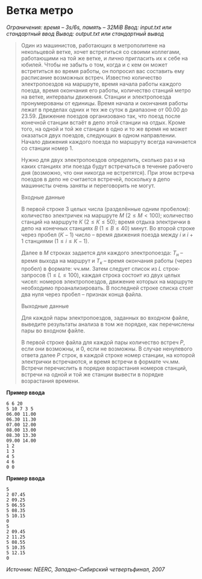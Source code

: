 # Ветка метро

*Ограничения: время – 3s/6s, память – 32MiB Ввод: input.txt или стандартный ввод Вывод: output.txt или стандартный вывод*

> Один из машинистов, работающих в метрополитене на некольцевой ветке, хочет встретиться со своими коллегами, работающими на той же ветке, и лично пригласить их к себе на юбилей. Чтобы не забыть о том, когда и с кем он может встретиться во время работы, он попросил вас составить ему расписание возможных встреч. Известно количество электропоездов на маршруте, время начала работы каждого поезда, время окончания его работы, количество станций метро на ветке, интервалы движения. Станции и электропоезда пронумерованы от единицы. Время начала и окончания работы лежат в пределах одних и тех же суток в диапазоне от 00.00 до 23.59. Движение поездов организовано так, что поезд после конечной станции встаёт в депо этой станции на отдых. Кроме того, на одной и той же станции в одно и то же время не может оказаться двух поездов, следующих в одном направлении. Начало движения каждого поезда по маршруту всегда начинается со станции номер 1.
>
> Нужно для двух электропоездов определить, сколько раз и на каких станциях эти поезда будут встречаться в течение рабочего дня (возможно, что они никогда не встретятся). При этом встреча поездов в депо не считается встречей, поскольку в депо машинисты очень заняты и переговорить не могут.
>
> Входные данные
>
> В первой строке 3 целых числа (разделённые одним пробелом): количество электричек на маршруте $М$ $(2 ≤ М < 100)$; количество станций на маршруте $К$ $(2 ≤ К ≤ 50)$; время отдыха электрички в депо на конечных станциях $В$ $(1 ≤ В ≤ 40)$ минут. Во второй строке через пробел $(К−1)$ число – время движения поезда между $i$ и $i+1$ станциями $(1 ≤ i ≤ К−1)$.
>
> Далее в $М$ строках задается для каждого электропоезда: $Т_н$ – время выхода на маршрут и $Т_к$ – время окончания работы (через пробел) в формате: *чч.мм*. Затем следует список из $L$ строк-запросов $(1 ≤ L ≤ 100)$, каждая строка состоит из двух целых чисел: номеров электропоездов, движение которых на маршруте необходимо проанализировать. В последней строке списка стоят два нуля через пробел – признак конца файла.
>
> Выходные данные
>
> Для каждой пары электропоездов, заданных во входном файле, выведите результаты анализа в том же порядке, как перечислены пары во входном файле.
>
> В первой строке файла для каждой пары количество встреч $Р$, если они возможны, и 0, если не возможны. В случае ненулевого ответа далее $Р$ строк, в каждой строке номер станции, на которой электрички встречаются, и время встречи в формате чч.мм. Встречи перечислить в порядке возрастания номеров станций, встречи на одной и той же станции вывести в порядке возрастания времени.

**Пример ввода**
```
6 6 20
5 10 7 3 5
06.00 11.00
06.30 11.30
07.00 12.00
08.00 13.00
08.30 13.30
09.00 14.00
1 2
1 3
4 5
4 6
0 0
```
**Пример ввода**
```
5
2 07.45
2 09.25
5 06.55
5 08.35
5 10.15
0
5
2 09.45
2 11.25
5 08.55
5 10.35
5 12.15
0
```

*Источник: NEERC, Западно-Сибирский четвертьфинал, 2007*

